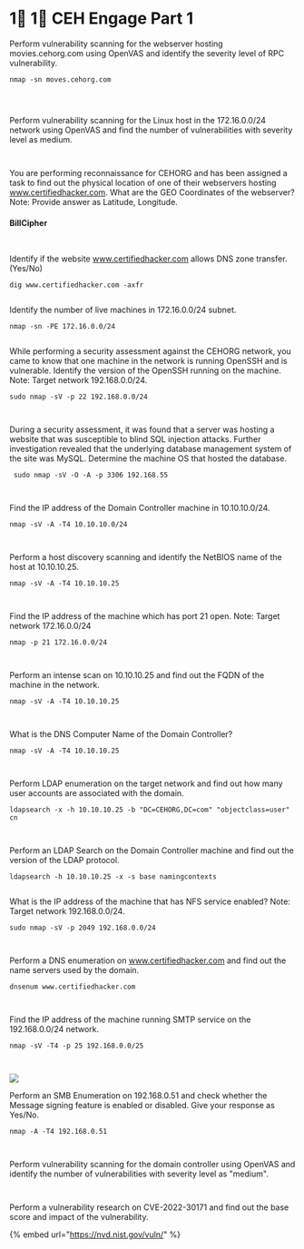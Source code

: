 # 1⃣ 1⃣ CEH Engage Part 1

Perform vulnerability scanning for the webserver hosting movies.cehorg.com using OpenVAS and identify the severity level of RPC vulnerability.

```
nmap -sn moves.cehorg.com
```

<figure><img src="../../.gitbook/assets/image (152).png" alt=""><figcaption></figcaption></figure>

<figure><img src="../../.gitbook/assets/image (157).png" alt=""><figcaption></figcaption></figure>

<figure><img src="../../.gitbook/assets/image (138).png" alt=""><figcaption></figcaption></figure>



Perform vulnerability scanning for the Linux host in the 172.16.0.0/24 network using OpenVAS and find the number of vulnerabilities with severity level as medium.

<figure><img src="../../.gitbook/assets/image (153).png" alt=""><figcaption></figcaption></figure>



<figure><img src="../../.gitbook/assets/image (139).png" alt=""><figcaption></figcaption></figure>



You are performing reconnaissance for CEHORG and has been assigned a task to find out the physical location of one of their webservers hosting www.certifiedhacker.com. What are the GEO Coordinates of the webserver? Note: Provide answer as Latitude, Longitude.

#### BillCipher

<figure><img src="../../.gitbook/assets/image (173).png" alt=""><figcaption></figcaption></figure>



<figure><img src="../../.gitbook/assets/image (154).png" alt=""><figcaption></figcaption></figure>

Identify if the website www.certifiedhacker.com allows DNS zone transfer. (Yes/No)

```
dig www.certifiedhacker.com -axfr
```

<figure><img src="../../.gitbook/assets/image (155).png" alt=""><figcaption></figcaption></figure>

Identify the number of live machines in 172.16.0.0/24 subnet.

```
nmap -sn -PE 172.16.0.0/24
```

<figure><img src="../../.gitbook/assets/image (156).png" alt=""><figcaption></figcaption></figure>



While performing a security assessment against the CEHORG network, you came to know that one machine in the network is running OpenSSH and is vulnerable. Identify the version of the OpenSSH running on the machine. Note: Target network 192.168.0.0/24.

```
sudo nmap -sV -p 22 192.168.0.0/24
```

<figure><img src="../../.gitbook/assets/image (129).png" alt=""><figcaption></figcaption></figure>

<figure><img src="../../.gitbook/assets/image (158).png" alt=""><figcaption></figcaption></figure>

During a security assessment, it was found that a server was hosting a website that was susceptible to blind SQL injection attacks. Further investigation revealed that the underlying database management system of the site was MySQL. Determine the machine OS that hosted the database.



```
 sudo nmap -sV -O -A -p 3306 192.168.55
```

<figure><img src="../../.gitbook/assets/image (130).png" alt=""><figcaption></figcaption></figure>

<figure><img src="../../.gitbook/assets/image (159).png" alt=""><figcaption></figcaption></figure>

Find the IP address of the Domain Controller machine in 10.10.10.0/24.

```
nmap -sV -A -T4 10.10.10.0/24
```

<figure><img src="../../.gitbook/assets/image (174).png" alt=""><figcaption></figcaption></figure>

<figure><img src="../../.gitbook/assets/image (166).png" alt=""><figcaption></figcaption></figure>





Perform a host discovery scanning and identify the NetBIOS name of the host at 10.10.10.25.

```
nmap -sV -A -T4 10.10.10.25
```

<figure><img src="../../.gitbook/assets/image (167).png" alt=""><figcaption></figcaption></figure>

<figure><img src="../../.gitbook/assets/image (126).png" alt=""><figcaption></figcaption></figure>

Find the IP address of the machine which has port 21 open. Note: Target network 172.16.0.0/24

```
nmap -p 21 172.16.0.0/24
```

<figure><img src="../../.gitbook/assets/image (160).png" alt=""><figcaption></figcaption></figure>

<figure><img src="../../.gitbook/assets/image (104).png" alt=""><figcaption></figcaption></figure>



Perform an intense scan on 10.10.10.25 and find out the FQDN of the machine in the network.

```
nmap -sV -A -T4 10.10.10.25
```

<figure><img src="../../.gitbook/assets/image (127).png" alt=""><figcaption></figcaption></figure>

<figure><img src="../../.gitbook/assets/image (168).png" alt=""><figcaption></figcaption></figure>



What is the DNS Computer Name of the Domain Controller?

```
nmap -sV -A -T4 10.10.10.25
```

<figure><img src="../../.gitbook/assets/image (128).png" alt=""><figcaption></figcaption></figure>

<figure><img src="../../.gitbook/assets/image (169).png" alt=""><figcaption></figcaption></figure>



Perform LDAP enumeration on the target network and find out how many user accounts are associated with the domain.

```
ldapsearch -x -h 10.10.10.25 -b "DC=CEHORG,DC=com" "objectclass=user" cn
```

<figure><img src="../../.gitbook/assets/image (131).png" alt=""><figcaption></figcaption></figure>

<figure><img src="../../.gitbook/assets/image (5) (1).png" alt=""><figcaption></figcaption></figure>









Perform an LDAP Search on the Domain Controller machine and find out the version of the LDAP protocol.

```
ldapsearch -h 10.10.10.25 -x -s base namingcontexts
```

<figure><img src="../../.gitbook/assets/image (170).png" alt=""><figcaption></figcaption></figure>



What is the IP address of the machine that has NFS service enabled? Note: Target network 192.168.0.0/24.

```
sudo nmap -sV -p 2049 192.168.0.0/24
```



<figure><img src="../../.gitbook/assets/image (132).png" alt=""><figcaption></figcaption></figure>

<figure><img src="../../.gitbook/assets/image (165).png" alt=""><figcaption></figcaption></figure>









Perform a DNS enumeration on www.certifiedhacker.com and find out the name servers used by the domain.

```
dnsenum www.certifiedhacker.com
```

<figure><img src="../../.gitbook/assets/image (133).png" alt=""><figcaption></figcaption></figure>

<figure><img src="../../.gitbook/assets/image (164).png" alt=""><figcaption></figcaption></figure>









Find the IP address of the machine running SMTP service on the 192.168.0.0/24 network.

```
nmap -sV -T4 -p 25 192.168.0.0/25
```

<figure><img src="../../.gitbook/assets/image (134).png" alt=""><figcaption></figcaption></figure>

<figure><img src="../../.gitbook/assets/image (163).png" alt=""><figcaption></figcaption></figure>









![](https://www.cyberq.io/assets/img/svgIcons/flagRed.png)

Perform an SMB Enumeration on 192.168.0.51 and check whether the Message signing feature is enabled or disabled. Give your response as Yes/No.

```
nmap -A -T4 192.168.0.51
```

<figure><img src="../../.gitbook/assets/image (136).png" alt=""><figcaption></figcaption></figure>

<figure><img src="../../.gitbook/assets/image (162).png" alt=""><figcaption></figcaption></figure>





Perform vulnerability scanning for the domain controller using OpenVAS and identify the number of vulnerabilities with severity level as "medium".

<figure><img src="../../.gitbook/assets/image (137).png" alt=""><figcaption></figcaption></figure>

<figure><img src="../../.gitbook/assets/image (6).png" alt=""><figcaption></figcaption></figure>





Perform a vulnerability research on CVE-2022-30171 and find out the base score and impact of the vulnerability.

{% embed url="https://nvd.nist.gov/vuln/" %}

<figure><img src="../../.gitbook/assets/image (161).png" alt=""><figcaption></figcaption></figure>
